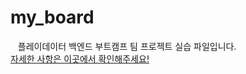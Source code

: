 # my_board

&nbsp;&nbsp; 플레이데이터 백엔드 부트캠프 팀 프로젝트 실습 파일입니다.  
[자세한 사항은 이곳에서 확인해주세요!](https://github.com/chocolaggibbiddori/my_board.git)
